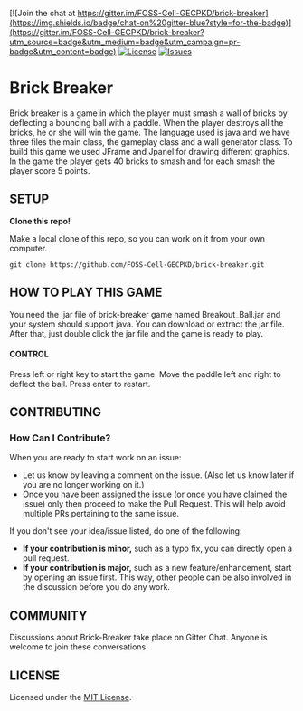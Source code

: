 [![Join the chat at https://gitter.im/FOSS-Cell-GECPKD/brick-breaker](https://img.shields.io/badge/chat-on%20gitter-blue?style=for-the-badge)](https://gitter.im/FOSS-Cell-GECPKD/brick-breaker?utm_source=badge&utm_medium=badge&utm_campaign=pr-badge&utm_content=badge)
[![License](https://img.shields.io/github/license/FOSS-Cell-GECPKD/brick-breaker?style=for-the-badge)](https://github.com/FOSS-Cell-GECPKD/brick-breaker/blob/main/LICENSE)
[![Issues](https://img.shields.io/github/issues/FOSS-Cell-GECPKD/brick-breaker?style=for-the-badge)](https://github.com/FOSS-Cell-GECPKD/brick-breaker/issues)



# Brick Breaker

Brick breaker is a game in which the player must smash a wall of bricks by deflecting a bouncing ball with a paddle. When the player destroys all the bricks, he or she will win the game. The language used is java and we have three files the main class, the gameplay class and a wall generator class. To build this game we used JFrame and Jpanel for drawing different graphics. In the game the player gets 40 bricks to smash and for each smash the player score 5 points.

## SETUP

**Clone this repo!**

Make a local clone of this repo, so you can work on it from your own computer.
```
git clone https://github.com/FOSS-Cell-GECPKD/brick-breaker.git
```
## HOW TO PLAY THIS GAME

You need the .jar file of brick-breaker game named Breakout_Ball.jar and your system should support java. You can download or extract the jar file. After that, just double click the jar file and the game is ready to play.

#### CONTROL
Press left or right key to start the game. Move the paddle left and right to deflect the ball. Press enter to restart.

## CONTRIBUTING

### How Can I Contribute?
When you are ready to start work on an issue:

- Let us know by leaving a comment on the issue. (Also let us know later if you are no longer working on it.)
- Once you have been assigned the issue (or once you have claimed the issue) only then proceed to make the Pull Request. This will help avoid multiple PRs pertaining to the same issue.

If you don't see your idea/issue listed, do one of the following:
* **If your contribution is minor,** such as a typo fix, you can directly open a pull request.
* **If your contribution is major,** such as a new feature/enhancement, start by opening an issue first. This way, other people can be also involved in the discussion before you do any work.

## COMMUNITY

Discussions about Brick-Breaker take place on Gitter Chat. Anyone is welcome to join these conversations.

## LICENSE

Licensed under the  [MIT License](LICENSE).
